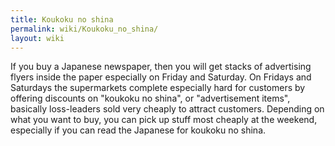 ```yaml
---
title: Koukoku no shina
permalink: wiki/Koukoku_no_shina/
layout: wiki
---
```


If you buy a Japanese newspaper, then you will get stacks of advertising
flyers inside the paper especially on Friday and Saturday. On Fridays
and Saturdays the supermarkets complete especially hard for customers by
offering discounts on "koukoku no shina", or "advertisement items",
basically loss-leaders sold very cheaply to attract customers. Depending
on what you want to buy, you can pick up stuff most cheaply at the
weekend, especially if you can read the Japanese for koukoku no shina.
